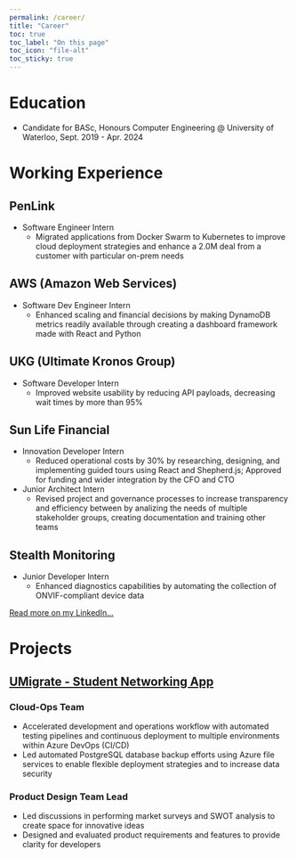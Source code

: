 ```yaml
---
permalink: /career/
title: "Career"
toc: true
toc_label: "On this page"
toc_icon: "file-alt"
toc_sticky: true
---
```


# Education

- Candidate for BASc, Honours Computer Engineering @ University of Waterloo, Sept. 2019 - Apr. 2024

# Working Experience

## PenLink

- Software Engineer Intern
  - Migrated applications from Docker Swarm to Kubernetes to improve cloud deployment strategies and enhance a 2.0M deal from a customer with particular on-prem needs

## AWS (Amazon Web Services)

- Software Dev Engineer Intern
  - Enhanced scaling and financial decisions by making DynamoDB metrics readily available through creating a dashboard framework made with React and Python

## UKG (Ultimate Kronos Group)

- Software Developer Intern
  - Improved website usability by reducing API payloads, decreasing wait times by more than 95%

## Sun Life Financial

- Innovation Developer Intern
  - Reduced operational costs by 30% by researching, designing, and implementing guided tours using React and Shepherd.js; Approved for funding and wider integration by the CFO and CTO
- Junior Architect Intern
  - Revised project and governance processes to increase transparency and efficiency between by analizing the needs of multiple stakeholder groups, creating documentation and training other teams

## Stealth Monitoring

- Junior Developer Intern
  - Enhanced diagnostics capabilities by automating the collection of ONVIF-compliant device data

[Read more on my LinkedIn...](https://www.linkedin.com/in/andasu/)

# Projects

## [UMigrate - Student Networking App](https://github.com/Team-uMigrate/umigrate/)

### Cloud-Ops Team

- Accelerated development and operations workflow with automated testing pipelines and continuous deployment to multiple environments within Azure DevOps (CI/CD)
- Led automated PostgreSQL database backup efforts using Azure file services to enable flexible deployment strategies and to increase data security

### Product Design Team Lead

- Led discussions in performing market surveys and SWOT analysis to create space for innovative ideas
- Designed and evaluated product requirements and features to provide clarity for developers
